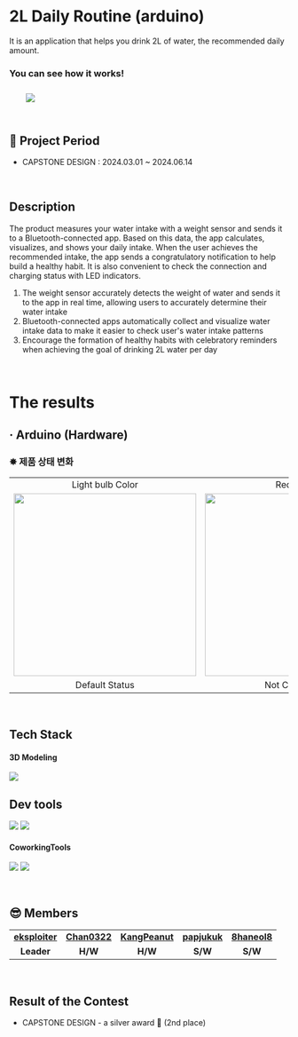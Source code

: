 # 2L Daily Routine (arduino)
It is an application that helps you drink 2L of water, the recommended daily amount.
<br>

### You can see how it works!
<a href="https://www.youtube.com/watch?v=0itAvftwnco">
        <img 
            src="https://img.shields.io/badge/YouTube-FF0000?style=for-the-badge&logo=YouTube&logoColor=white&link=https://www.youtube.com/watch?v=0itAvftwnco"
            style="height: auto; margin-left: 20px; margin-right: 20px; padding: 10px;"/>
    </a>
<br/>
<br/>


## 📆 Project Period
- CAPSTONE DESIGN : 2024.03.01 ~ 2024.06.14
<br>

## Description
The product measures your water intake with a weight sensor and sends it to a Bluetooth-connected app. 
Based on this data, the app calculates, visualizes, and shows your daily intake. 
When the user achieves the recommended intake, the app sends a congratulatory notification to help build a healthy habit. 
It is also convenient to check the connection and charging status with LED indicators.
<br>
1. The weight sensor accurately detects the weight of water and sends it to the app in real time, allowing users to accurately determine their water intake
2. Bluetooth-connected apps automatically collect and visualize water intake data to make it easier to check user's water intake patterns
3. Encourage the formation of healthy habits with celebratory reminders when achieving the goal of drinking 2L water per day
<br>

# The results
## · Arduino (Hardware)
<h3>✸ 제품 상태 변화</h3>

<table>
	<tr>
    <td colspan="1" align="center">Light bulb Color</td>
	  <td colspan="1" align="center">Red Color</td>
                <td colspan="1" align="center">Green Color</td>
  </tr>
  <tr>
    <td align="center"><img width="329" src="https://github.com/user-attachments/assets/a5d96fa2-7943-4224-8bcf-d1f2be894f5f"/></td>
    <td align="center"><img width="329" src="https://github.com/user-attachments/assets/bd2d1567-cb97-4e07-8a03-d25335fbc98d"/></td>
    <td align="center"><img width="329" src="https://github.com/user-attachments/assets/6d3949ae-8f87-4674-b712-0d48955faf1d"/></td>
  </tr>
  <tr>
    <td colspan="1" align="center">Default Status</td>
	  <td colspan="1" align="center">Not Connected</td>
          <td colspan="1" align="center">State Change</td>
  </tr>
</table>
</br>

## Tech Stack
#### 3D Modeling
<p>
  <img src="https://img.shields.io/badge/SolidWorks-005386?style=for-the-badge&logo=dassaultsystemes&logoColor=white"/>
</p>

## Dev tools
<p> 
  <img src="https://img.shields.io/badge/Arduino-00878F?style=for-the-badge&logo=Arduino&logoColor=white"/>
  <img src="https://img.shields.io/badge/github-%23121011.svg?style=for-the-badge&logo=github&logoColor=white">
</p>


#### CoworkingTools
<p>
  <img src="https://img.shields.io/badge/Notion-000000?style=for-the-badge&logo=notion&logoColor=white"/>
  <img src="https://img.shields.io/badge/ZOOM-0B5CFF?style=for-the-badge&logo=ZOOM&logoColor=white"/>
</p>
<br>

## 😎 Members
<table>
   <tr>
    <td align="center"><b><a href="https://github.com/eksploiter">eksploiter</a></b></td>
    <td align="center"><b><a href="https://github.com/Chan0322">Chan0322</a></b></td>
    <td align="center"><b><a href="https://github.com/KangPeanut">KangPeanut</a></b></td>
    <td align="center"><b><a href="https://github.com/papjukuk">papjukuk</a></b></td>
<td align="center"><b><a href="https://github.com/8haneol8">8haneol8</a></b></td>
  </tr>
  <tr>
    <td align="center"><b>Leader</b></td>
    <td align="center"><b>H/W</b></td>
    <td align="center"><b>H/W</b></td>
    <td align="center"><b>S/W</b></td>
    <td align="center"><b>S/W</b></td>
  </tr>
</table>
<br/>

## Result of the Contest
- CAPSTONE DESIGN - a silver award 🥈 (2nd place)
